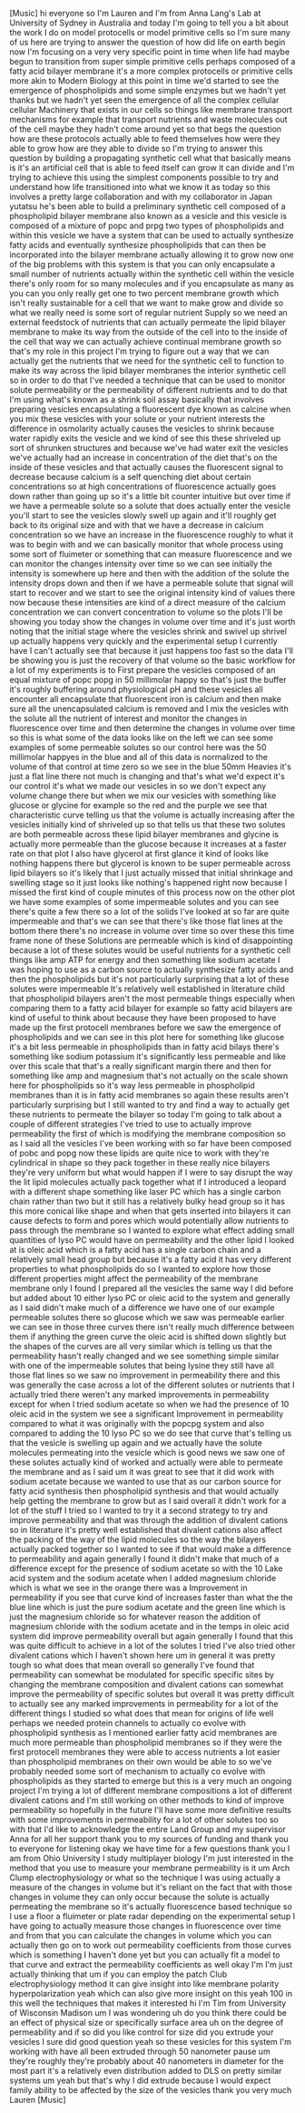 [Music] hi everyone so I'm Lauren and I'm from Anna Lang's Lab at University of Sydney in Australia and today I'm going to tell you a bit about the work I do on model protocells or model primitive cells so I'm sure many of us here are trying to answer the question of how did life on earth begin now I'm focusing on a very very specific point in time when life had maybe begun to transition from super simple primitive cells perhaps composed of a fatty acid bilayer membrane it's a more complex protocells or primitive cells more akin to Modern Biology at this point in time we'd started to see the emergence of phospholipids and some simple enzymes but we hadn't yet thanks but we hadn't yet seen the emergence of all the complex cellular cellular Machinery that exists in our cells so things like membrane transport mechanisms for example that transport nutrients and waste molecules out of the cell maybe they hadn't come around yet so that begs the question how are these protocols actually able to feed themselves how were they able to grow how are they able to divide so I'm trying to answer this question by building a propagating synthetic cell what that basically means is it's an artificial cell that is able to feed itself can grow it can divide and I'm trying to achieve this using the simplest components possible to try and understand how life transitioned into what we know it as today so this involves a pretty large collaboration and with my collaborator in Japan yutatsu he's been able to build a preliminary synthetic cell composed of a phospholipid bilayer membrane also known as a vesicle and this vesicle is composed of a mixture of popc and prpg two types of phospholipids and within this vesicle we have a system that can be used to actually synthesize fatty acids and eventually synthesize phospholipids that can then be incorporated into the bilayer membrane actually allowing it to grow now one of the big problems with this system is that you can only encapsulate a small number of nutrients actually within the synthetic cell within the vesicle there's only room for so many molecules and if you encapsulate as many as you can you only really get one to two percent membrane growth which isn't really sustainable for a cell that we want to make grow and divide so what we really need is some sort of regular nutrient Supply so we need an external feedstock of nutrients that can actually permeate the lipid bilayer membrane to make its way from the outside of the cell into to the inside of the cell that way we can actually achieve continual membrane growth so that's my role in this project I'm trying to figure out a way that we can actually get the nutrients that we need for the synthetic cell to function to make its way across the lipid bilayer membranes the interior synthetic cell so in order to do that I've needed a technique that can be used to monitor solute permeability or the permeability of different nutrients and to do that I'm using what's known as a shrink soil assay basically that involves preparing vesicles encapsulating a fluorescent dye known as calcine when you mix these vesicles with your solute or your nutrient interests the difference in osmolarity actually causes the vesicles to shrink because water rapidly exits the vesicle and we kind of see this these shriveled up sort of shrunken structures and because we've had water exit the vesicles we've actually had an increase in concentration of the diet that's on the inside of these vesicles and that actually causes the fluorescent signal to decrease because calcium is a self quenching diet about certain concentrations so at high concentrations of fluorescence actually goes down rather than going up so it's a little bit counter intuitive but over time if we have a permeable solute so a solute that does actually enter the vesicle you'll start to see the vesicles slowly swell up again and it'll roughly get back to its original size and with that we have a decrease in calcium concentration so we have an increase in the fluorescence roughly to what it was to begin with and we can basically monitor that whole process using some sort of fluimeter or something that can measure fluorescence and we can monitor the changes intensity over time so we can see initially the intensity is somewhere up here and then with the addition of the solute the intensity drops down and then if we have a permeable solute that signal will start to recover and we start to see the original intensity kind of values there now because these intensities are kind of a direct measure of the calcium concentration we can convert concentration to volume so the plots I'll be showing you today show the changes in volume over time and it's just worth noting that the initial stage where the vesicles shrink and swivel up shrivel up actually happens very quickly and the experimental setup I currently have I can't actually see that because it just happens too fast so the data I'll be showing you is just the recovery of that volume so the basic workflow for a lot of my experiments is to First prepare the vesicles composed of an equal mixture of popc popg in 50 millimolar happy so that's just the buffer it's roughly buffering around physiological pH and these vesicles all encounter all encapsulate that fluorescent iron is calcium and then make sure all the unencapsulated calcium is removed and I mix the vesicles with the solute all the nutrient of interest and monitor the changes in fluorescence over time and then determine the changes in volume over time so this is what some of the data looks like on the left we can see some examples of some permeable solutes so our control here was the 50 millimolar happyes in the blue and all of this data is normalized to the volume of that control at time zero so we see in the blue 50mm Heavies it's just a flat line there not much is changing and that's what we'd expect it's our control it's what we made our vesicles in so we don't expect any volume change there but when we mix our vesicles with something like glucose or glycine for example so the red and the purple we see that characteristic curve telling us that the volume is actually increasing after the vesicles initially kind of shriveled up so that tells us that these two solutes are both permeable across these lipid bilayer membranes and glycine is actually more permeable than the glucose because it increases at a faster rate on that plot I also have glycerol at first glance it kind of looks like nothing happens there but glycerol is known to be super permeable across lipid bilayers so it's likely that I just actually missed that initial shrinkage and swelling stage so it just looks like nothing's happened right now because I missed the first kind of couple minutes of this process now on the other plot we have some examples of some impermeable solutes and you can see there's quite a few there so a lot of the solids I've looked at so far are quite impermeable and that's we can see that there's like those flat lines at the bottom there there's no increase in volume over time so over these this time frame none of these Solutions are permeable which is kind of disappointing because a lot of these solutes would be useful nutrients for a synthetic cell things like amp ATP for energy and then something like sodium acetate I was hoping to use as a carbon source to actually synthesize fatty acids and then the phospholipids but it's not particularly surprising that a lot of these solutes were impermeable It's relatively well established in literature child that phospholipid bilayers aren't the most permeable things especially when comparing them to a fatty acid bilayer for example so fatty acid bilayers are kind of useful to think about because they have been proposed to have made up the first protocell membranes before we saw the emergence of phospholipids and we can see in this plot here for something like glucose it's a bit less permeable in phospholipids than in fatty acid bilays there's something like sodium potassium it's significantly less permeable and like over this scale that that's a really significant margin there and then for something like amp and magnesium that's not actually on the scale shown here for phospholipids so it's way less permeable in phospholipid membranes than it is in fatty acid membranes so again these results aren't particularly surprising but I still wanted to try and find a way to actually get these nutrients to permeate the bilayer so today I'm going to talk about a couple of different strategies I've tried to use to actually improve permeability the first of which is modifying the membrane composition so as I said all the vesicles I've been working with so far have been composed of pobc and popg now these lipids are quite nice to work with they're cylindrical in shape so they pack together in these really nice bilayers they're very uniform but what would happen if I were to say disrupt the way the lit lipid molecules actually pack together what if I introduced a leopard with a different shape something like laser PC which has a single carbon chain rather than two but it still has a relatively bulky head group so it has this more conical like shape and when that gets inserted into bilayers it can cause defects to form and pores which would potentially allow nutrients to pass through the membrane so I wanted to explore what effect adding small quantities of lyso PC would have on permeability and the other lipid I looked at is oleic acid which is a fatty acid has a single carbon chain and a relatively small head group but because it's a fatty acid it has very different properties to what phospholipids do so I wanted to explore how those different properties might affect the permeability of the membrane membrane only I found I prepared all the vesicles the same way I did before but added about 10 either lyso PC or oleic acid to the system and generally as I said didn't make much of a difference we have one of our example permeable solutes there so glucose which we saw was permeable earlier we can see in those three curves there isn't really much difference between them if anything the green curve the oleic acid is shifted down slightly but the shapes of the curves are all very similar which is telling us that the permeability hasn't really changed and we see something simple similar with one of the impermeable solutes that being lysine they still have all those flat lines so we saw no improvement in permeability there and this was generally the case across a lot of the different solutes or nutrients that I actually tried there weren't any marked improvements in permeability except for when I tried sodium acetate so when we had the presence of 10 oleic acid in the system we see a significant Improvement in permeability compared to what it was originally with the popcpg system and also compared to adding the 10 lyso PC so we do see that curve that's telling us that the vesicle is swelling up again and we actually have the solute molecules permeating into the vesicle which is good news we saw one of these solutes actually kind of worked and actually were able to permeate the membrane and as I said um it was great to see that it did work with sodium acetate because we wanted to use that as our carbon source for fatty acid synthesis then phospholipid synthesis and that would actually help getting the membrane to grow but as I said overall it didn't work for a lot of the stuff I tried so I wanted to try it a second strategy to try and improve permeability and that was through the addition of divalent cations so in literature it's pretty well established that divalent cations also affect the packing of the way of the lipid molecules so the way the bilayers actually packed together so I wanted to see if that would make a difference to permeability and again generally I found it didn't make that much of a difference except for the presence of sodium acetate so with the 10 Lake acid system and the sodium acetate when I added magnesium chloride which is what we see in the orange there was a Improvement in permeability if you see that curve kind of increases faster than what the the blue line which is just the pure sodium acetate and the green line which is just the magnesium chloride so for whatever reason the addition of magnesium chloride with the sodium acetate and in the temps in oleic acid system did improve permeability overall but again generally I found that this was quite difficult to achieve in a lot of the solutes I tried I've also tried other divalent cations which I haven't shown here um in general it was pretty tough so what does that mean overall so generally I've found that permeability can somewhat be modulated for specific specific sites by changing the membrane composition and divalent cations can somewhat improve the permeability of specific solutes but overall it was pretty difficult to actually see any marked improvements in permeability for a lot of the different things I studied so what does that mean for origins of life well perhaps we needed protein channels to actually co evolve with phospholipid synthesis as I mentioned earlier fatty acid membranes are much more permeable than phospholipid membranes so if they were the first protocell membranes they were able to access nutrients a lot easier than phospholipid membranes on their own would be able to so we've probably needed some sort of mechanism to actually co evolve with phospholipids as they started to emerge but this is a very much an ongoing project I'm trying a lot of different membrane compositions a lot of different divalent cations and I'm still working on other methods to kind of improve permeability so hopefully in the future I'll have some more definitive results with some improvements in permeability for a lot of other solutes too so with that I'd like to acknowledge the entire Land Group and my supervisor Anna for all her support thank you to my sources of funding and thank you to everyone for listening okay we have time for a few questions thank you I am from Ohio University I study multiplayer biology I'm just interested in the method that you use to measure your membrane permeability is it um Arch Clump electrophysiology or what so the technique I was using actually a measure of the changes in volume but it's reliant on the fact that with those changes in volume they can only occur because the solute is actually permeating the membrane so it's actually fluorescence based technique so I use a floor a fluimeter or plate radar depending on the experimental setup I have going to actually measure those changes in fluorescence over time and from that you can calculate the changes in volume which you can actually then go on to work out permeability coefficients from those curves which is something I haven't done yet but you can actually fit a model to that curve and extract the permeability coefficients as well okay I'm I'm just actually thinking that um if you can employ the patch Club electrophysiology method it can give insight into like membrane polarity hyperpolarization yeah which can also give more insight on this yeah 100 in this well the techniques that makes it interested hi I'm Tim from University of Wisconsin Madison um I was wondering uh do you think there could be an effect of physical size or specifically surface area uh on the degree of permeability and if so did you like control for size did you extrude your vesicles I sure did good question yeah so these vesicles for this system I'm working with have all been extruded through 50 nanometer pause um they're roughly they're probably about 40 nanometers in diameter for the most part it's a relatively even distribution added to DLS on pretty similar systems um yeah but that's why I did extrude because I would expect family ability to be affected by the size of the vesicles thank you very much Lauren [Music]